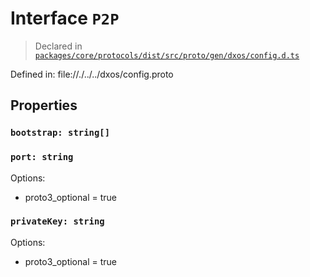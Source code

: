 # Interface `P2P`
> Declared in [`packages/core/protocols/dist/src/proto/gen/dxos/config.d.ts`]()

Defined in:
   file://./../../dxos/config.proto
## Properties
### `bootstrap: string[]`
### `port: string`
Options:
  - proto3_optional = true
### `privateKey: string`
Options:
  - proto3_optional = true